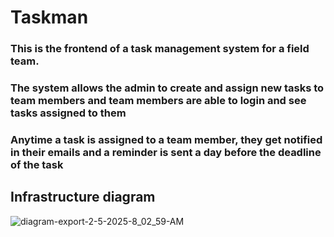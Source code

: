 # Taskman

### This is the frontend of a task management system for a field team.
### The system allows the admin to create and assign new tasks to team members and team members are able to login and see tasks assigned to them
### Anytime a task is assigned to a team member, they get notified in their emails and a reminder is sent a day before the deadline of the task

## Infrastructure diagram
![diagram-export-2-5-2025-8_02_59-AM](https://github.com/user-attachments/assets/b41e368e-9e59-4a9e-823c-4cee4bdf6dda)
